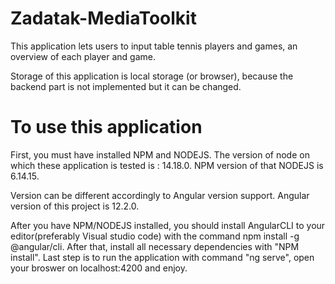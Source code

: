 # Zadatak-MediaToolkit



This application lets users to input table tennis players and games, an overview of each player and game. 

Storage of this application is local storage (or browser), because the backend part is not implemented but it can be changed.



# To use this application
First, you must have installed NPM and NODEJS. 
The version of node on which these application is tested is : 14.18.0.
NPM version of that NODEJS is 6.14.15.


Version can be different accordingly to Angular version support.
Angular version of this project is 12.2.0.



After you have NPM/NODEJS installed, you should install AngularCLI to your editor(preferably Visual studio code) with the command npm install -g @angular/cli.
After that, install all necessary dependencies with "NPM install".
Last step is to run the application with command "ng serve", open your broswer on localhost:4200 and enjoy.
